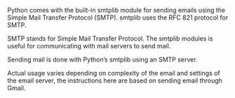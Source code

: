 Python comes with the built-in smtplib module for sending emails using the Simple Mail Transfer Protocol (SMTP). smtplib uses the RFC 821 protocol for SMTP.

SMTP stands for Simple Mail Transfer Protocol. The smtplib modules is useful for communicating with mail servers to send mail.

Sending mail is done with Python’s smtplib using an SMTP server.

Actual usage varies depending on complexity of the email and settings of the email server, the instructions here are based on sending email through Gmail.
